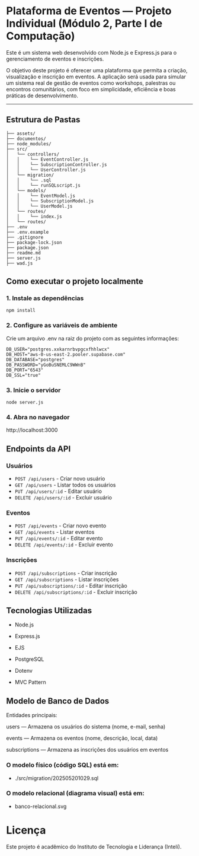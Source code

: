 # Plataforma de Eventos — Projeto Individual (Módulo 2, Parte I de Computação)

Este é um sistema web desenvolvido com Node.js e Express.js para o gerenciamento de eventos e inscrições.

O objetivo deste projeto é oferecer uma plataforma que permita a criação, visualização e inscrição em eventos. A aplicação será usada para simular um sistema real de gestão de eventos como workshops, palestras ou encontros comunitários, com foco em simplicidade, eficiência e boas práticas de desenvolvimento.

---

## Estrutura de Pastas

```plataforma-eventos/
├── assets/
├── documentos/
├── node_modules/
├── src/
│   └── controllers/
│   │    └── EventController.js
│   │    └── SubscriptionController.js
│   │    └── UserController.js
│   └── migration/
│   │    └── .sql
│   │    └── runSQLscript.js
│   └── models/
│   │    └── EventModel.js
│   │    └── SubscriptionModel.js
│   │    └── UserModel.js
│   └── routes/
│   │    └── index.js
│   └── routes/
├── .env
├── .env.example
├── .gitignore
├── package-lock.json
├── package.json
├── readme.md
├── server.js
├── wad.js

```

## Como executar o projeto localmente

### 1. Instale as dependências

```
npm install
```

### 2. Configure as variáveis de ambiente

Crie um arquivo .env na raiz do projeto com as seguintes informações:

```
DB_USER="postgres.xxkarnrbvpgcxfhhlwcx"
DB_HOST="aws-0-us-east-2.pooler.supabase.com"
DB_DATABASE="postgres"
DB_PASSWORD="yGoBuSNEMLC9WWnB"
DB_PORT="6543"
DB_SSL="true"
```

### 3. Inicie o servidor

```
node server.js
```

### 4. Abra no navegador

http://localhost:3000

## Endpoints da API

### Usuários

- `POST /api/users` - Criar novo usuário  
- `GET /api/users` - Listar todos os usuários  
- `PUT /api/users/:id` - Editar usuário  
- `DELETE /api/users/:id` - Excluir usuário  

### Eventos

- `POST /api/events` - Criar novo evento  
- `GET /api/events` - Listar eventos  
- `PUT /api/events/:id` - Editar evento  
- `DELETE /api/events/:id` - Excluir evento  

### Inscrições

- `POST /api/subscriptions` - Criar inscrição  
- `GET /api/subscriptions` - Listar inscrições  
- `PUT /api/subscriptions/:id` - Editar inscrição  
- `DELETE /api/subscriptions/:id` - Excluir inscrição  


## Tecnologias Utilizadas

- Node.js

- Express.js

- EJS

- PostgreSQL

- Dotenv

- MVC Pattern

## Modelo de Banco de Dados

Entidades principais:

users — Armazena os usuários do sistema (nome, e-mail, senha)

events — Armazena os eventos (nome, descrição, local, data)

subscriptions — Armazena as inscrições dos usuários em eventos

### O modelo físico (código SQL) está em:

- ./src/migration/202505201029.sql

### O modelo relacional (diagrama visual) está em:

- banco-relacional.svg

# Licença

Este projeto é acadêmico do Instituto de Tecnologia e Liderança (Inteli).
